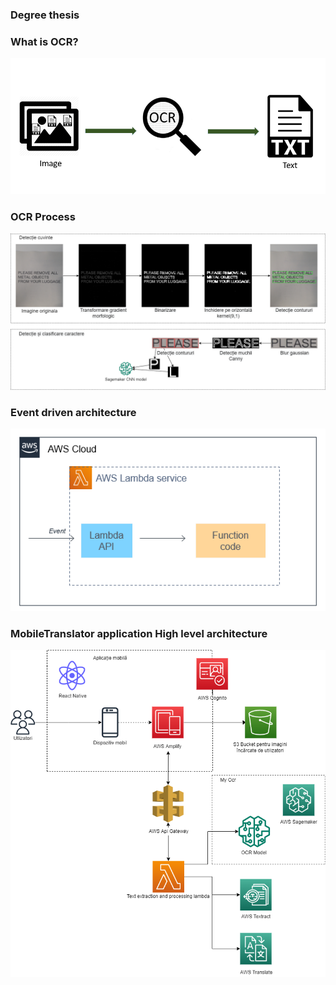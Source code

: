 ### Degree thesis

### What is OCR?
![What is ocr](./docs/ocr.png)

### OCR Process
![What is ocr](./docs/ocr-process.png)

### Event driven architecture
![What is ocr](./docs/event-driven-arh.png)

### MobileTranslator application High level architecture
![What is ocr](./docs/arh-diagram.png)
